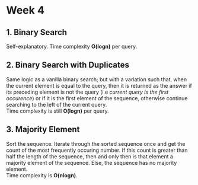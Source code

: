 # Week 4

## 1. Binary Search

Self-explanatory. Time complexity **O(logn)** per query.

## 2. Binary Search with Duplicates

Same logic as a vanilla binary search; but with a variation such that, when the current element is
equal to the query, then it is returned as the answer if its preceding element is not the query (i.e
_current query is the first occurence_) or if it is the first element of the sequence, otherwise
continue searching to the left of the current query.  
Time complexity is still **O(logn)** per query.

## 3. Majority Element

Sort the sequence. Iterate through the sorted sequence once and get the count of the most frequently
occuring number. If this count is greater than half the length of the sequence, then and only then
is that element a majority element of the sequence. Else, the sequence has no majority element.  
Time complexity is **O(nlogn)**.

